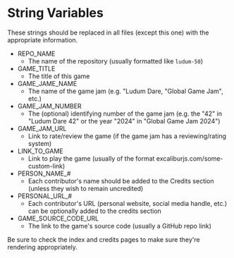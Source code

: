# String Variables

These strings should be replaced in all files (except this one) with the appropriate information.

- REPO_NAME
  - The name of the repository (usually formatted like `ludum-50`)
- GAME_TITLE
  - The title of this game
- GAME_JAME_NAME
  - The name of the game jam (e.g. "Ludum Dare, "Global Game Jam", etc.)
- GAME_JAM_NUMBER
  - The (optional) identifying number of the game jam (e.g. the "42" in "Ludum Dare 42" or the year "2024" in "Global Game Jam 2024")
- GAME_JAM_URL
  - Link to rate/review the game (if the game jam has a reviewing/rating system)
- LINK_TO_GAME
  - Link to play the game (usually of the format excaliburjs.com/some-custom-link)
- PERSON_NAME_#
  - Each contributor's name should be added to the Credits section (unless they wish to remain uncredited)
- PERSONAL_URL_#
  - Each contributor's URL (personal website, social media handle, etc.) can be optionally added to the credits section
- GAME_SOURCE_CODE_URL
  - The link to the game's source code (usually a GitHub repo link)

Be sure to check the index and credits pages to make sure they're rendering appropriately.
